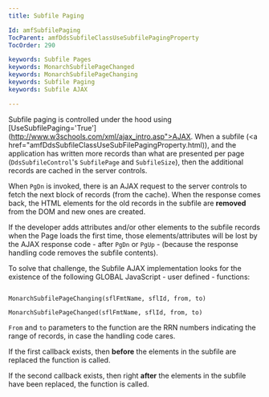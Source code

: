 ```yaml
---
title: Subfile Paging

Id: amfSubfilePaging
TocParent: amfDdsSubfileClassUseSubfilePagingProperty
TocOrder: 290

keywords: Subfile Pages
keywords: MonarchSubfilePageChanged
keywords: MonarchSubfilePageChanging
keywords: Subfile Paging
keywords: Subfile AJAX

---
```


Subfile paging is controlled under the hood using [UseSubfilePaging='True'](http://www.w3schools.com/xml/ajax_intro.asp">AJAX</a>. When a subfile (<a href="amfDdsSubfileClassUseSubFilePagingProperty.html)), and the application has written more records than what are presented per page (<code>DdsSubfileControl</code>'s <code>SubfilePage</code> and <code>SubfileSize</code>), then the additional records are cached in the server controls.

When <code>PgDn</code> is invoked, there is an AJAX request to the server controls to fetch the next block of records (from the cache). When the response comes back, the HTML elements for the old records in the subfile are **removed** from the DOM and new ones are created.

If the developer adds attributes and/or other elements to the subfile records when the Page loads the first time, those elements/attributes will be lost by the AJAX response code - after <code>PgDn</code> or <code>PgUp</code> - (because the response handling code removes the subfile contents).

To solve that challenge, the Subfile AJAX implementation looks for the existence of the following GLOBAL JavaScript - user defined - functions:
<pre><code>
MonarchSubfilePageChanging(sflFmtName, sflId, from, to)</code>
</pre>
<pre><code>MonarchSubfilePageChanged(sflFmtName, sflId, from, to)
</code></pre>

<code>From</code> and <code>to</code> parameters to the function are the RRN numbers indicating the range of records, in case the handling code cares.

If the first callback exists, then **before** the elements in the subfile are replaced the function is called.

If the second callback exists, then right **after** the elements in the subfile have been replaced, the function is called.
